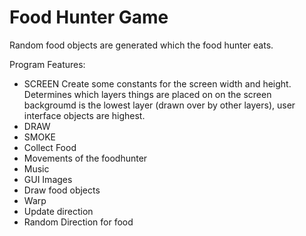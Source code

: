 # Food Hunter Game
Random food objects are generated which the food hunter eats.

Program Features:

- SCREEN
Create some constants for the screen width and height. Determines which layers things are placed on on the screen backgroumd is the lowest layer (drawn over by other layers), user interface objects are highest.
- DRAW
- SMOKE
- Collect Food
- Movements of the foodhunter
- Music
- GUI Images
- Draw food objects
- Warp
- Update direction
- Random Direction for food
